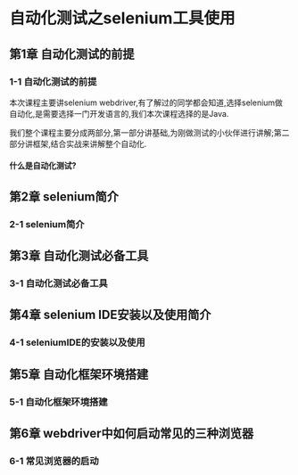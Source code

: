 # 自动化测试之selenium工具使用

## 第1章 自动化测试的前提

### 1-1 自动化测试的前提

本次课程主要讲selenium webdriver,有了解过的同学都会知道,选择selenium做自动化,是需要选择一门开发语言的,我们本次课程选择的是Java.

我们整个课程主要分成两部分,第一部分讲基础,为刚做测试的小伙伴进行讲解;第二部分讲框架,结合实战来讲解整个自动化.

#### 什么是自动化测试?



## 第2章 selenium简介

### 2-1 selenium简介

## 第3章 自动化测试必备工具

### 3-1 自动化测试必备工具

## 第4章 selenium IDE安装以及使用简介

### 4-1 seleniumIDE的安装以及使用

## 第5章 自动化框架环境搭建

### 5-1 自动化框架环境搭建

## 第6章 webdriver中如何启动常见的三种浏览器

### 6-1 常见浏览器的启动



